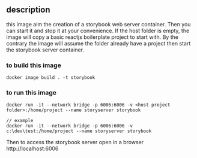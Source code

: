 ## description
this image aim the creation of a storybook web server container. Then you can start it and stop it at your convenience. If the host folder is empty, the image will copy a basic reactjs boilerplate project to start with. By the contrary the image will assume the folder already have a project then start the storybook server container. 

### to build this image
```
docker image build . -t storybook
```

### to run this image
```
docker run -it --network bridge -p 6006:6006 -v <host project folder>:/home/project --name storyserver storybook

// example
docker run -it --network bridge -p 6006:6006 -v c:\dev\test:/home/project --name storyserver storybook
```

Then to access the storybook server open in a browser http://localhost:6006




